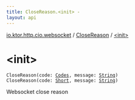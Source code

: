 ```yaml
---
title: CloseReason.<init> - 
layout: api
---
```


<div class='api-docs-breadcrumbs'><a href="../index.html">io.ktor.http.cio.websocket</a> / <a href="index.html">CloseReason</a> / <a href="./-init-.html">&lt;init&gt;</a></div>

# &lt;init&gt;

<div class="overload-group" markdown="1">

<div class="signature"><code><span class="identifier">CloseReason</span><span class="symbol">(</span><span class="parameterName" id="io.ktor.http.cio.websocket.CloseReason$<init>(io.ktor.http.cio.websocket.CloseReason.Codes, kotlin.String)/code">code</span><span class="symbol">:</span>&nbsp;<a href="-codes/index.html"><span class="identifier">Codes</span></a><span class="symbol">, </span><span class="parameterName" id="io.ktor.http.cio.websocket.CloseReason$<init>(io.ktor.http.cio.websocket.CloseReason.Codes, kotlin.String)/message">message</span><span class="symbol">:</span>&nbsp;<a href="https://kotlinlang.org/api/latest/jvm/stdlib/kotlin/-string/index.html"><span class="identifier">String</span></a><span class="symbol">)</span></code></div>

</div>
<div class="overload-group" markdown="1">

<div class="signature"><code><span class="identifier">CloseReason</span><span class="symbol">(</span><span class="parameterName" id="io.ktor.http.cio.websocket.CloseReason$<init>(kotlin.Short, kotlin.String)/code">code</span><span class="symbol">:</span>&nbsp;<a href="https://kotlinlang.org/api/latest/jvm/stdlib/kotlin/-short/index.html"><span class="identifier">Short</span></a><span class="symbol">, </span><span class="parameterName" id="io.ktor.http.cio.websocket.CloseReason$<init>(kotlin.Short, kotlin.String)/message">message</span><span class="symbol">:</span>&nbsp;<a href="https://kotlinlang.org/api/latest/jvm/stdlib/kotlin/-string/index.html"><span class="identifier">String</span></a><span class="symbol">)</span></code></div>

Websocket close reason

</div>
